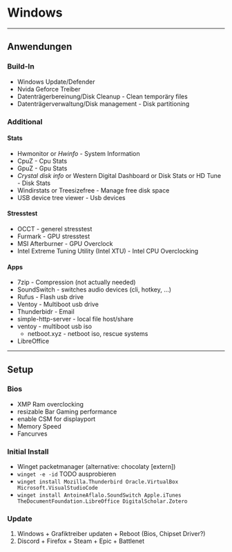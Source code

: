 # Windows
---
## Anwendungen
### Build-In
- Windows Update/Defender
- Nvida Geforce Treiber
- Datenträgerbereinung/Disk Cleanup - Clean temporäry files
- Datenträgerverwaltung/Disk management - Disk partitioning

### Additional
#### Stats
- Hwmonitor or *Hwinfo* - System Information
- CpuZ - Cpu Stats
- GpuZ - Gpu Stats
- *Crystal disk info* or Western Digital Dashboard or Disk Stats or HD Tune - Disk Stats
- Windirstats or Treesizefree - Manage free disk space
- USB device tree viewer - Usb devices
#### Stresstest
- OCCT - generel stresstest
- Furmark - GPU stresstest
- MSI Afterburner - GPU Overclock
- Intel Extreme Tuning Utility (Intel XTU)  - Intel CPU Overclocking

#### Apps
- 7zip - Compression (not actually needed)
- SoundSwitch - switches audio devices (cli, hotkey, ...)
- Rufus - Flash usb drive
- Ventoy - Multiboot usb drive
- Thunderbidr - Email
- simple-http-server - local file host/share
- ventoy - multiboot usb iso
    - netboot.xyz - netboot iso, rescue systems
- LibreOffice

---
## Setup
### Bios
- XMP Ram overclocking
- resizable Bar	Gaming performance
- enable CSM for displayport
- Memory Speed
- Fancurves

### Initial Install
- Winget packetmanager (alternative: chocolaty [extern])
- `winget -e -id` TODO ausprobieren
- `winget install Mozilla.Thunderbird Oracle.VirtualBox Microsoft.VisualStudioCode`
- `winget install AntoineAflalo.SoundSwitch Apple.iTunes TheDocumentFoundation.LibreOffice DigitalScholar.Zotero`

### Update
1. Windows + Grafiktreiber updaten + Reboot (Bios, Chipset Driver?)
2. Discord + Firefox + Steam + Epic + Battlenet